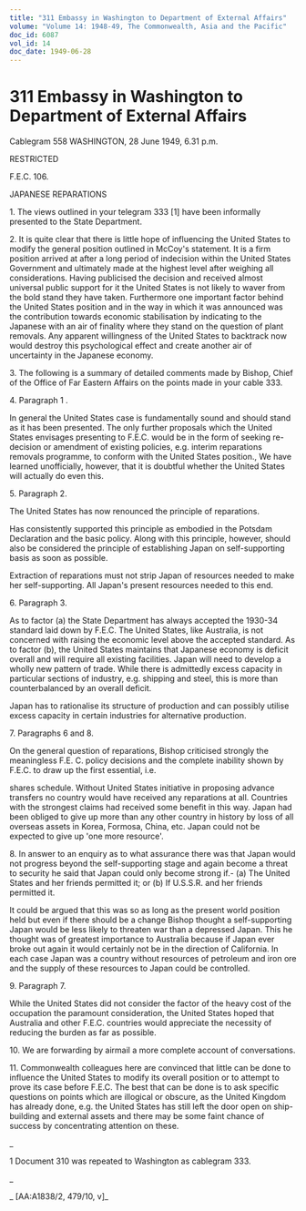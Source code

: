 ```yaml
---
title: "311 Embassy in Washington to Department of External Affairs"
volume: "Volume 14: 1948-49, The Commonwealth, Asia and the Pacific"
doc_id: 6087
vol_id: 14
doc_date: 1949-06-28
---
```


# 311 Embassy in Washington to Department of External Affairs

Cablegram 558 WASHINGTON, 28 June 1949, 6.31 p.m.

RESTRICTED

F.E.C. 106.

JAPANESE REPARATIONS

1\. The views outlined in your telegram 333 [1] have been informally presented to the State Department.

2\. It is quite clear that there is little hope of influencing the United States to modify the general position outlined in McCoy's statement. It is a firm position arrived at after a long period of indecision within the United States Government and ultimately made at the highest level after weighing all considerations. Having publicised the decision and received almost universal public support for it the United States is not likely to waver from the bold stand they have taken. Furthermore one important factor behind the United States position and in the way in which it was announced was the contribution towards economic stabilisation by indicating to the Japanese with an air of finality where they stand on the question of plant removals. Any apparent willingness of the United States to backtrack now would destroy this psychological effect and create another air of uncertainty in the Japanese economy.

3\. The following is a summary of detailed comments made by Bishop, Chief of the Office of Far Eastern Affairs on the points made in your cable 333.

4\. Paragraph 1 .

In general the United States case is fundamentally sound and should stand as it has been presented. The only further proposals which the United States envisages presenting to F.E.C. would be in the form of seeking re-decision or amendment of existing policies, e.g. interim reparations removals programme, to conform with the United States position., We have learned unofficially, however, that it is doubtful whether the United States will actually do even this.

5\. Paragraph 2.

The United States has now renounced the principle of reparations.

Has consistently supported this principle as embodied in the Potsdam Declaration and the basic policy. Along with this principle, however, should also be considered the principle of establishing Japan on self-supporting basis as soon as possible.

Extraction of reparations must not strip Japan of resources needed to make her self-supporting. All Japan's present resources needed to this end.

6\. Paragraph 3.

As to factor (a) the State Department has always accepted the 1930-34 standard laid down by F.E.C. The United States, like Australia, is not concerned with raising the economic level above the accepted standard. As to factor (b), the United States maintains that Japanese economy is deficit overall and will require all existing facilities. Japan will need to develop a wholly new pattern of trade. While there is admittedly excess capacity in particular sections of industry, e.g. shipping and steel, this is more than counterbalanced by an overall deficit.

Japan has to rationalise its structure of production and can possibly utilise excess capacity in certain industries for alternative production.

7\. Paragraphs 6 and 8.

On the general question of reparations, Bishop criticised strongly the meaningless F.E. C. policy decisions and the complete inability shown by F.E.C. to draw up the first essential, i.e.

shares schedule. Without United States initiative in proposing advance transfers no country would have received any reparations at all. Countries with the strongest claims had received some benefit in this way. Japan had been obliged to give up more than any other country in history by loss of all overseas assets in Korea, Formosa, China, etc. Japan could not be expected to give up 'one more resource'.

8\. In answer to an enquiry as to what assurance there was that Japan would not progress beyond the self-supporting stage and again become a threat to security he said that Japan could only become strong if.- (a) The United States and her friends permitted it; or (b) If U.S.S.R. and her friends permitted it.

It could be argued that this was so as long as the present world position held but even if there should be a change Bishop thought a self-supporting Japan would be less likely to threaten war than a depressed Japan. This he thought was of greatest importance to Australia because if Japan ever broke out again it would certainly not be in the direction of California. In each case Japan was a country without resources of petroleum and iron ore and the supply of these resources to Japan could be controlled.

9\. Paragraph 7.

While the United States did not consider the factor of the heavy cost of the occupation the paramount consideration, the United States hoped that Australia and other F.E.C. countries would appreciate the necessity of reducing the burden as far as possible.

10\. We are forwarding by airmail a more complete account of conversations.

11\. Commonwealth colleagues here are convinced that little can be done to influence the United States to modify its overall position or to attempt to prove its case before F.E.C. The best that can be done is to ask specific questions on points which are illogical or obscure, as the United Kingdom has already done, e.g. the United States has still left the door open on ship-building and external assets and there may be some faint chance of success by concentrating attention on these.

_

1 Document 310 was repeated to Washington as cablegram 333.

_

_ [AA:A1838/2, 479/10, v]_
